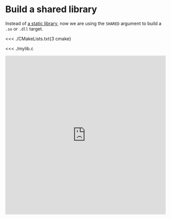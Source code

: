 # Build a shared library

Instead of [a static library], now we are using the `SHARED` argument to build a
`.so` or `.dll` target.

<<< ./CMakeLists.txt{3 cmake}

<<< ./mylib.c

<iframe frameborder="0" style="width: 100%; height: 500px" src="https://replit.com/@jcbhmr/cmakebyexampledev-shared?embed=1"></iframe>

[a static library]: /static/
